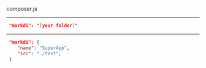 
composer.js


----------------------- 

```JSON
 "markdi": "[your folder]" 
```

-----------------------

```JSON
 "markdi": {
    "name": "SuperApp",
    "src": "./test",
 }
```
